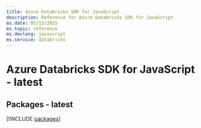 ```yaml
---
title: Azure Databricks SDK for JavaScript
description: Reference for Azure Databricks SDK for JavaScript
ms.date: 05/12/2025
ms.topic: reference
ms.devlang: javascript
ms.service: databricks
---
```

# Azure Databricks SDK for JavaScript - latest
## Packages - latest
[!INCLUDE [packages](databricks-index.md)]